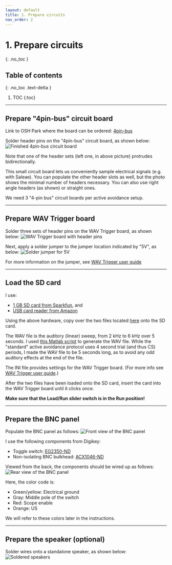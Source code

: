 ```yaml
---
layout: default
title: 1. Prepare circuits
nav_order: 2
---
```


# 1. Prepare circuits
{: .no_toc }

## Table of contents
{: .no_toc .text-delta }

1. TOC
{:toc}

---

## Prepare "4pin-bus" circuit board

Link to OSH Park where the board can be ordered: [4pin-bus](https://oshpark.com/shared_projects/qv0rC8Yo)

Solder header pins on the "4pin-bus" circuit board, as shown below:
![Finished 4pin-bus circuit board](4pin_bus.jpg)

Note that one of the header sets (left one, in above picture) protrudes bidirectionally.

This small circuit board lets us conveniently sample electrical signals (e.g. with Saleae). You can populate the other header slots as well, but the photo shows the minimal number of headers necessary. You can also use right angle headers (as shown) or straight ones.

We need 3 "4-pin bus" circuit boards per active avoidance setup.

---

## Prepare WAV Trigger board

Solder three sets of header pins on the WAV Trigger board, as shown below:
![WAV Trigger board with header pins](wav_trigger.jpg)

Next, apply a solder jumper to the jumper location indicated by "5V", as below:
![Solder jumper for 5V](wav_trigger_solderjumper.jpg)

For more information on the jumper, see [WAV Trigger user guide](https://robertsonics.com/wav-trigger-online-user-guide/#chapter1)

---

## Load the SD card

I use:
- [1 GB SD card from Sparkfun](https://www.sparkfun.com/products/15107), and
- [USB card reader from Amazon](https://www.amazon.com/IOGEAR-MicroSD-Reader-Writer-GFR204SD/dp/B0046TJG1U)

Using the above hardware, copy over the two files located [here](https://github.com/kimtonyhyun/active_avoidance/tree/master/sd_card) onto the SD card.

The WAV file is the auditory (linear) sweep, from 2 kHz to 6 kHz over 5 seconds. I used [this Matlab script](https://github.com/kimtonyhyun/active_avoidance/blob/master/scripts/wavegen.m) to generate the WAV file. While the "standard" active avoidance protocol uses 4 second trial (and thus CS) periods, I made the WAV file to be 5 seconds long, as to avoid any odd auditory effects at the end of the file.

The INI file provides settings for the WAV Trigger board. (For more info see [WAV Trigger user guide](http://robertsonics.com/wav-trigger-online-user-guide/#chapter8).)

After the two files have been loaded onto the SD card, insert the card into the WAV Trigger board until it clicks once.

__Make sure that the Load/Run slider switch is in the Run position!__

---

## Prepare the BNC panel

Populate the BNC panel as follows:
![Front view of the BNC panel](bnc_panel_front.jpg)

I use the following components from Digikey:
- Toggle switch: [EG2350-ND](https://www.digikey.com/products/en?keywords=eg2350-nd)
- Non-isolating BNC bulkhead: [ACX1046-ND](https://www.digikey.com/products/en?keywords=acx1046-nd)

Viewed from the back, the components should be wired up as follows:
![Rear view of the BNC panel](bnc_panel_rear.jpg)

Here, the color code is:
- Green/yellow: Electrical ground
- Gray: Middle pole of the switch
- Red: Scope enable
- Orange: US

We will refer to these colors later in the instructions.

---

## Prepare the speaker (optional)

Solder wires onto a standalone speaker, as shown below:
![Soldered speakers](speakers.jpg)
